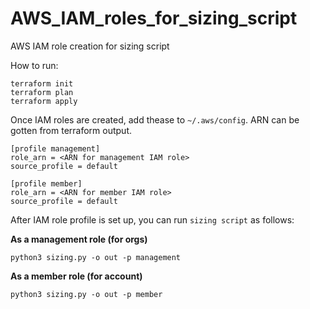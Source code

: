 # AWS_IAM_roles_for_sizing_script
AWS IAM role creation for sizing script

How to run:

```
terraform init
terraform plan
terraform apply
```
Once IAM roles are created, add thease to `~/.aws/config`.
ARN can be gotten from terraform output.

```
[profile management]
role_arn = <ARN for management IAM role>
source_profile = default

[profile member]
role_arn = <ARN for member IAM role>
source_profile = default
```

After IAM role profile is set up, you can run `sizing script` as follows:

**As a management role (for orgs)**

```
python3 sizing.py -o out -p management
```

**As a member role (for account)**

```
python3 sizing.py -o out -p member
```


